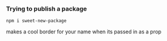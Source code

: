 ### Trying to publish a package

```
npm i sweet-new-package
```

makes a cool border for your name when its passed in as a prop
